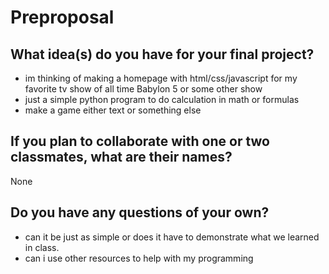 # Preproposal

## What idea(s) do you have for your final project?
- im thinking of making a homepage with html/css/javascript for my favorite tv show of all time Babylon 5 or some other show
- just a simple python program to do calculation in math or formulas
- make a game either text or something else

## If you plan to collaborate with one or two classmates, what are their names?

None

## Do you have any questions of your own?
- can it be just as simple or does it have to demonstrate what we learned in class.
- can i use other resources to help with my programming
